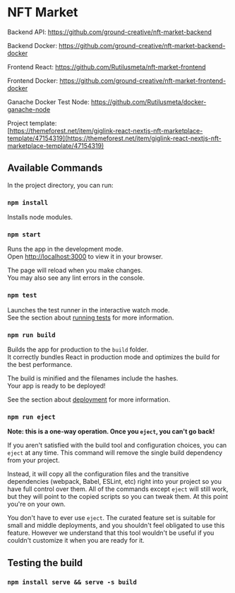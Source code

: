 # NFT Market

Backend API:
https://github.com/ground-creative/nft-market-backend

Backend Docker:
https://github.com/ground-creative/nft-market-backend-docker

Frontend React:
https://github.com/Rutilusmeta/nft-market-frontend

Frontend Docker:
https://github.com/ground-creative/nft-market-frontend-docker

Ganache Docker Test Node:
https://github.com/Rutilusmeta/docker-ganache-node

Project template:\
[https://themeforest.net/item/giglink-react-nextjs-nft-marketplace-template/47154319](https://themeforest.net/item/giglink-react-nextjs-nft-marketplace-template/47154319)

## Available Commands

In the project directory, you can run:

### `npm install`

Installs node modules.

### `npm start`

Runs the app in the development mode.\
Open [http://localhost:3000](http://localhost:3000) to view it in your browser.

The page will reload when you make changes.\
You may also see any lint errors in the console.

### `npm test`

Launches the test runner in the interactive watch mode.\
See the section about [running tests](https://facebook.github.io/create-react-app/docs/running-tests) for more information.

### `npm run build`

Builds the app for production to the `build` folder.\
It correctly bundles React in production mode and optimizes the build for the best performance.

The build is minified and the filenames include the hashes.\
Your app is ready to be deployed!

See the section about [deployment](https://facebook.github.io/create-react-app/docs/deployment) for more information.

### `npm run eject`

**Note: this is a one-way operation. Once you `eject`, you can't go back!**

If you aren't satisfied with the build tool and configuration choices, you can `eject` at any time. This command will remove the single build dependency from your project.

Instead, it will copy all the configuration files and the transitive dependencies (webpack, Babel, ESLint, etc) right into your project so you have full control over them. All of the commands except `eject` will still work, but they will point to the copied scripts so you can tweak them. At this point you're on your own.

You don't have to ever use `eject`. The curated feature set is suitable for small and middle deployments, and you shouldn't feel obligated to use this feature. However we understand that this tool wouldn't be useful if you couldn't customize it when you are ready for it.

## Testing the build

### `npm install serve && serve -s build`